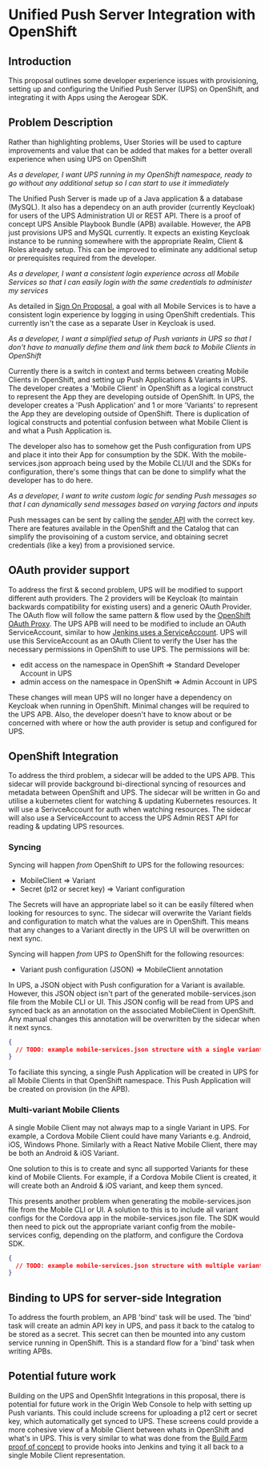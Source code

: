 # Unified Push Server Integration with OpenShift 

## Introduction

This proposal outlines some developer experience issues with provisioning, setting up and configuring the Unified Push Server (UPS) on OpenShift, and integrating it with Apps using the Aerogear SDK.

## Problem Description

Rather than highlighting problems, User Stories will be used to capture improvements and value that can be added that makes for a better overall experience when using UPS on OpenShift

*As a developer, I want UPS running in my OpenShift namespace, ready to go without any additional setup so I can start to use it immediately*

The Unified Push Server is made up of a Java application & a database (MySQL).
It also has a dependecy on an auth provider (currently Keycloak) for users of the UPS Administration UI or REST API.
There is a proof of concept UPS Ansible Playbook Bundle (APB) available.
However, the APB just provisions UPS and MySQL currently.
It expects an existing Keycloak instance to be running somewhere with the appropriate Realm, Client & Roles already setup.
This can be improved to eliminate any additional setup or prerequisites required from the developer.

*As a developer, I want a consistent login experience across all Mobile Services so that I can easily login with the same credentials to administer my services*

As detailed in [Sign On Proposal](../auth/developer-single-sign-on-across-mobile-services.md), a goal with all Mobile Services is to have a consistent login experience by logging in using OpenShift credentials.
This currently isn't the case as a separate User in Keycloak is used.

*As a developer, I want a simplified setup of Push variants in UPS so that I don't have to manually define them and link them back to Mobile Clients in OpenShift*

Currently there is a switch in context and terms between creating Mobile Clients in OpenShift, and setting up Push Applications & Variants in UPS.
The developer creates a 'Mobile Client' in OpenShift as a logical construct to represent the App they are developing outside of OpenShift.
In UPS, the developer creates a 'Push Application' and 1 or more 'Variants' to represent the App they are developing outside of OpenShift.
There is duplication of logical constructs and potential confusion between what Mobile Client is and what a Push Application is.

The developer also has to somehow get the Push configuration from UPS and place it into their App for consumption by the SDK. With the mobile-services.json approach being used by the Mobile CLI/UI and the SDKs for configuration, there's some things that can be done to simplify what the developer has to do here.

*As a developer, I want to write custom logic for sending Push messages so that I can dynamically send messages based on varying factors and inputs*

Push messages can be sent by calling the [sender API](https://aerogear.org/docs/specs/aerogear-unifiedpush-rest/index.html#397083935) with the correct key. There are features available in the OpenShift and the Catalog that can simplify the provisoining of a custom service, and obtaining secret credentials (like a key) from a provisioned service.

## OAuth provider support 

To address the first & second problem, UPS will be modified to support different auth providers.
The 2 providers will be Keycloak (to maintain backwards compatibility for existing users) and a generic OAuth Provider.
The OAuth flow will follow the same pattern & flow used by the [OpenShift OAuth Proxy](https://github.com/openshift/oauth-proxy).
The UPS APB will need to be modified to include an OAuth ServiceAccount, similar to how [Jenkins uses a ServiceAccount](https://github.com/openshift/jenkins-openshift-login-plugin#browser-access).
UPS will use this ServiceAccount as an OAuth Client to verify the User has the necessary permissions in OpenShift to use UPS.
The permissions will be:
* edit access on the namespace in OpenShift => Standard Developer Account in UPS
* admin access on the namespace in OpenShift => Admin Account in UPS

These changes will mean UPS will no longer have a dependency on Keycloak when running in OpenShift.
Minimal changes will be required to the UPS APB.
Also, the developer doesn't have to know about or be concerned with where or how the auth provider is setup and configured for UPS.

## OpenShift Integration

To address the third problem, a sidecar will be added to the UPS APB.
This sidecar will provide background bi-directional syncing of resources and metadata between OpenShift and UPS.
The sidecar will be written in Go and utilise a kubernetes client for watching & updating Kubernetes resources.
It will use a SerivceAccount for auth when watching resources.
The sidecar will also use a ServiceAccount to access the UPS Admin REST API for reading & updating UPS resources.

### Syncing

Syncing will happen *from* OpenShift *to* UPS for the following resources:

* MobileClient => Variant
* Secret (p12 or secret key) => Variant configuration

The Secrets will have an appropriate label so it can be easily filtered when looking for resources to sync.
The sidecar will overwrite the Variant fields and configuration to match what the values are in OpenShift.
This means that any changes to a Variant directly in the UPS UI will be overwritten on next sync.

Syncing will happen *from* UPS *to* OpenShift for the following resources:

* Variant push configuration (JSON) => MobileClient annotation

In UPS, a JSON object with Push configuration for a Variant is available.
However, this JSON object isn't part of the generated mobile-services.json file from the Mobile CLI or UI.
This JSON config will be read from UPS and synced back as an annotation on the associated MobileClient in OpenShift.
Any manual changes this annotation will be overwritten by the sidecar when it next syncs.

```json
{
  // TODO: example mobile-services.json structure with a single variant
}
```

To faciliate this syncing, a single Push Application will be created in UPS for all Mobile Clients in that OpenShift namespace.
This Push Application will be created on provision (in the APB).

### Multi-variant Mobile Clients

A single Mobile Client may not always map to a single Variant in UPS.
For example, a Cordova Mobile Client could have many Variants e.g. Android, iOS, Windows Phone.
Similarly with a React Native Mobile Client, there may be both an Android & iOS Variant.

One solution to this is to create and sync all supported Variants for these kind of Mobile Clients.
For example, if a Cordova Mobile Client is created, it will create both an Android & iOS variant, and keep them synced.

This presents another problem when generating the mobile-services.json file from the Mobile CLI or UI.
A solution to this is to include all variant configs for the Cordova app in the mobile-services.json file.
The SDK would then need to pick out the appropriate variant config from the mobile-services config, depending on the platform, and configure the Cordova SDK.

```json
{
  // TODO: example mobile-services.json structure with multiple variants
}
```

## Binding to UPS for server-side Integration

To address the fourth problem, an APB 'bind' task will be used.
The 'bind' task will create an admin API key in UPS, and pass it back to the catalog to be stored as a secret.
This secret can then be mounted into any custom service running in OpenShift.
This is a standard flow for a 'bind' task when writing APBs.


## Potential future work

Building on the UPS and OpenShfit Integrations in this proposal, there is potential for future work in the Origin Web Console to help with setting up Push variants.
This could include screens for uploading a p12 cert or secret key, which automatically get synced to UPS.
These screens could provide a more cohesive view of a Mobile Client between whats in OpenShift and what's in UPS.
This is very similar to what was done from the [Build Farm proof of concept](https://www.redhat.com/archives/feedhenry-dev/2017-October/msg00069.html) to provide hooks into Jenkins and tying it all back to a single Mobile Client representation.